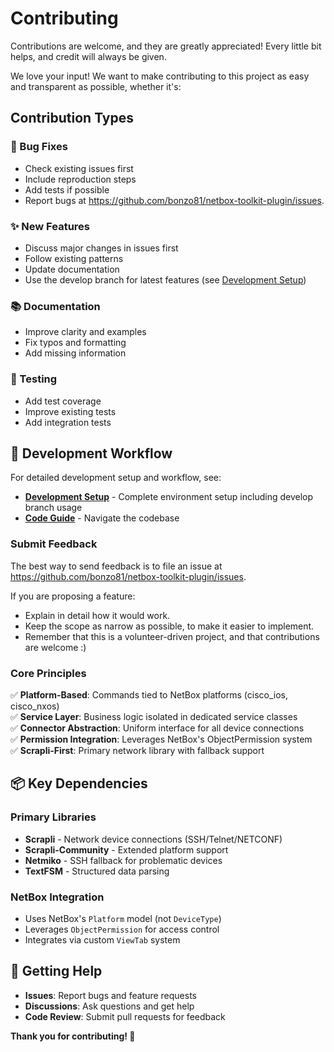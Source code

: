 # Contributing

Contributions are welcome, and they are greatly appreciated! Every little bit
helps, and credit will always be given.

We love your input! We want to make contributing to this project as easy and transparent as possible, whether it's:


## Contribution Types

### 🐛 Bug Fixes
- Check existing issues first
- Include reproduction steps
- Add tests if possible
- Report bugs at https://github.com/bonzo81/netbox-toolkit-plugin/issues.

### ✨ New Features  
- Discuss major changes in issues first
- Follow existing patterns
- Update documentation
- Use the develop branch for latest features (see [Development Setup](./setup.md))

### 📚 Documentation
- Improve clarity and examples
- Fix typos and formatting
- Add missing information

### 🧪 Testing
- Add test coverage
- Improve existing tests
- Add integration tests

## 🚀 Development Workflow

For detailed development setup and workflow, see:
- **[Development Setup](./setup.md)** - Complete environment setup including develop branch usage
- **[Code Guide](./code-guide.md)** - Navigate the codebase

### Submit Feedback

The best way to send feedback is to file an issue at https://github.com/bonzo81/netbox-toolkit-plugin/issues.

If you are proposing a feature:

* Explain in detail how it would work.
* Keep the scope as narrow as possible, to make it easier to implement.
* Remember that this is a volunteer-driven project, and that contributions
  are welcome :)


### Core Principles
✅ **Platform-Based**: Commands tied to NetBox platforms (cisco_ios, cisco_nxos)  
✅ **Service Layer**: Business logic isolated in dedicated service classes  
✅ **Connector Abstraction**: Uniform interface for all device connections  
✅ **Permission Integration**: Leverages NetBox's ObjectPermission system  
✅ **Scrapli-First**: Primary network library with fallback support  



## 📦 Key Dependencies

### Primary Libraries
- **Scrapli** - Network device connections (SSH/Telnet/NETCONF)
- **Scrapli-Community** - Extended platform support  
- **Netmiko** - SSH fallback for problematic devices
- **TextFSM** - Structured data parsing

### NetBox Integration
- Uses NetBox's `Platform` model (not `DeviceType`)
- Leverages `ObjectPermission` for access control
- Integrates via custom `ViewTab` system

## 💬 Getting Help

- **Issues**: Report bugs and feature requests
- **Discussions**: Ask questions and get help
- **Code Review**: Submit pull requests for feedback

**Thank you for contributing! 🎉**
